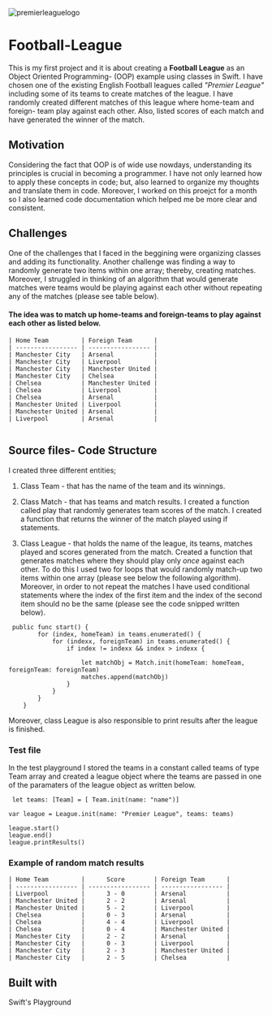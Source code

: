 ![premierleaguelogo](https://user-images.githubusercontent.com/32840208/46785975-bea04200-cd33-11e8-8935-27b1ee8c4a24.jpg)

# Football-League

This is my first project and it is about creating a **Football League** as an Object Oriented Programming- (OOP) example using classes in Swift. I have chosen one of the existing English Football leagues called *"Premier League"* including some of its teams to create matches of the league. I have randomly created different matches of this league where home-team and foreign- team play against each other. Also, listed scores of each match and have generated the winner of the match. 

## Motivation 

Considering the fact that OOP is of wide use nowdays, understanding its principles is crucial in becoming a programmer. I have not only learned how to apply these concepts in code; but, also learned to organize my thoughts and translate them in code. Moreover, I worked on this proejct for a month so I also learned code documentation which helped me be more clear and consistent. 

## Challenges 

One of the challenges that I faced in the beggining were organizing classes and adding its functionality. Another challenge was finding a way to randomly generate two items within one array; thereby, creating matches. Moreover, I struggled in thinking of an algorithm that would generate matches were teams would be playing against each other without repeating any of the matches (please see table below). 

#### The idea was to match up home-teams and foreign-teams to play against each other as listed below.

```
| Home Team         | Foreign Team      |
| ----------------- | ----------------- |
| Manchester City   | Arsenal           |
| Manchester City   | Liverpool         |
| Manchester City   | Manchester United |
| Manchester City   | Chelsea           |
| Chelsea           | Manchester United |
| Chelsea           | Liverpool         |
| Chelsea           | Arsenal           |
| Manchester United | Liverpool         |
| Manchester United | Arsenal           |
| Liverpool         | Arsenal           |
 
 ```
 ## Source files- Code Structure 
 
 I created three different entities;
 
 1. Class Team - that has the name of the team and its winnings.
 
 2. Class Match - that has teams and match results. I created a function called play that randomly generates team scores of the match. I created a function that returns the winner of the match played using if statements.

3. Class League - that holds the name of the league, its teams, matches played and scores generated from the match. Created a function that generates matches where they should play only *once* against each other. To do this I used two for loops that would randomly match-up two items within one array (please see below the following algorithm). Moreover, in order to not repeat the matches I have used conditional statements where the index of the first item and the index of the second item should no be the same (please see the code snipped written below).

``` 
 public func start() {
        for (index, homeTeam) in teams.enumerated() {
            for (indexx, foreignTeam) in teams.enumerated() {
                if index != indexx && index > indexx {
                    
                    let matchObj = Match.init(homeTeam: homeTeam, foreignTeam: foreignTeam)
                    matches.append(matchObj)
                }
            }
        }
    }
```
Moreover, class League is also responsible to print results after the league is finished. 

### Test file

In the test playground I stored the teams in a constant called teams of type Team array and created a league object where the teams are passed in one of the paramaters of the league object as written below.

` let teams: [Team] = [ Team.init(name: "name")]`

`var league = League.init(name: "Premier League", teams: teams)`
```
league.start()
league.end()
league.printResults()
```
 ### Example of random match results
 
 ```
| Home Team         |      Score        | Foreign Team      |
| ----------------- | ----------------- | ----------------- |
| Liverpool         |      3 - 0        | Arsenal           |
| Manchester United |      2 - 2        | Arsenal           |
| Manchester United |      5 - 2        | Liverpool         |
| Chelsea           |      0 - 3        | Arsenal           |
| Chelsea           |      4 - 4        | Liverpool         |
| Chelsea           |      0 - 4        | Manchester United |
| Manchester City   |      2 - 2        | Arsenal           |
| Manchester City   |      0 - 3        | Liverpool         |
| Manchester City   |      2 - 3        | Manchester United |
| Manchester City   |      2 - 5        | Chelsea           |
 
```
 ## Built with
 
 Swift's Playground 

